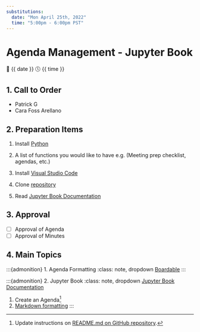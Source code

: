 ```yaml
---
substitutions:
  date: "Mon April 25th, 2022"
  time: "5:00pm - 6:00pm PST"
---
```


# Agenda Management - Jupyter Book

📅 {{ date }}
🕔 {{ time }}

## 1. Call to Order

- Patrick G
- Cara Foss Arellano

## 2. Preparation Items

1. Install [Python](https://www.python.org/downloads/)

2. A list of functions you would like to have e.g. (Meeting prep checklist, agendas, etc.)

3. Install [Visual Studio Code](https://code.visualstudio.com/download)

4. Clone [repository](https://github.com/DaanMatch/meeting-agendas)

5. Read [Jupyter Book Documentation](https://jupyterbook.org/en/stable/intro.html)

## 3. Approval

- [ ] Approval of Agenda
- [ ] Approval of Minutes

## 4. Main Topics

:::{admonition} 1. Agenda Formatting
:class: note, dropdown
[Boardable](https://boardable.com/blog/board-meeting-agendas/)
:::

:::{admonition} 2. Jupyter Book
:class: note, dropdown
[Jupyter Book Documentation](https://jupyterbook.org/en/stable/intro.html)

1. Create an Agenda[^1]
2. [Markdown formatting](https://wordpress.com/support/markdown-quick-reference/)
:::

[^1]: Update instructions on [README.md on GitHub repository](https://github.com/DaanMatch/meeting-agendas).
